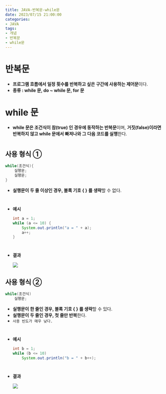 ```yaml
---
title: JAVA-반복문-while문
date: 2023/07/15 21:00:00
categories:
- JAVA
tags:
- 개념
- 반복문
- while문
---
```


# 반복문

- **프로그램 흐름에서 일정 횟수를 반복하고 싶은 구간에 사용하는 제어문**이다.
- **종류 : while 문, do ~ while 문, for 문**

# while 문

- **while 문은 조건식이 참(true) 인 경우에 동작하는 반복문**이며, **거짓(false)이라면 반복하지 않고 while 문에서 빠져나와 그 다음 코드를 실행**한다.
#
## 사용 형식 ①

```java
while(조건식){
	실행문;
	실행문;
}
```

- **실행문이 두 줄 이상인 경우, 블록 기호 { } 를 생략**할 수 없다.
#
- **예시**
    
    ```java
    int a = 1;
    while (a <= 10) { 
    	System.out.println("a = " + a);
    	a++;
    }
    ```
#    
- **결과**
    
    ![](/Images/2023/07/JAVA-반복문-while문/Untitled.png)
    

## 사용 형식 ②

```java
while(조건식)
	실행문;
```

- **실행문이 한 줄인 경우, 블록 기호 { } 를 생략**할 수 있다.
- **실행문이 두 줄인 경우, 첫 줄만 반복**한다.
- `사용 빈도가 매우 낮다.`
#
- **예시**
    
    ```java
    int b = 1;
    while (b <= 10)
    	System.out.println("b = " + b++);
    ```
#    
- **결과**
    
    ![](/Images/2023/07/JAVA-반복문-while문/Untitled%201.png)